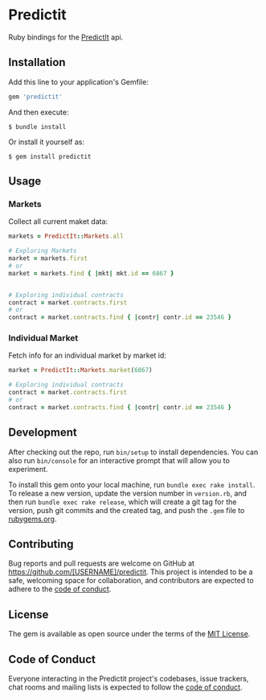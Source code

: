 # Predictit

Ruby bindings for the [PredictIt]('https://www.predictit.org') api.

## Installation

Add this line to your application's Gemfile:

```ruby
gem 'predictit'
```

And then execute:

    $ bundle install

Or install it yourself as:

    $ gem install predictit

## Usage

### Markets
Collect all current maket data:

```ruby
markets = PredictIt::Markets.all

# Exploring Markets
market = markets.first
# or 
market = markets.find { |mkt| mkt.id == 6867 }


# Exploring individual contracts
contract = market.contracts.first
# or
contract = market.contracts.find { |contr| contr.id == 23546 }
```

### Individual Market
Fetch info for an individual market by market id:

```ruby
market = PredictIt::Markets.market(6867)

# Exploring individual contracts
contract = market.contracts.first
# or
contract = market.contracts.find { |contr| contr.id == 23546 }
```

## Development

After checking out the repo, run `bin/setup` to install dependencies. You can also run `bin/console` for an interactive prompt that will allow you to experiment.

To install this gem onto your local machine, run `bundle exec rake install`. To release a new version, update the version number in `version.rb`, and then run `bundle exec rake release`, which will create a git tag for the version, push git commits and the created tag, and push the `.gem` file to [rubygems.org](https://rubygems.org).

## Contributing

Bug reports and pull requests are welcome on GitHub at https://github.com/[USERNAME]/predictit. This project is intended to be a safe, welcoming space for collaboration, and contributors are expected to adhere to the [code of conduct](https://github.com/[USERNAME]/predictit/blob/master/CODE_OF_CONDUCT.md).

## License

The gem is available as open source under the terms of the [MIT License](https://opensource.org/licenses/MIT).

## Code of Conduct

Everyone interacting in the Predictit project's codebases, issue trackers, chat rooms and mailing lists is expected to follow the [code of conduct](https://github.com/[USERNAME]/predictit/blob/master/CODE_OF_CONDUCT.md).
